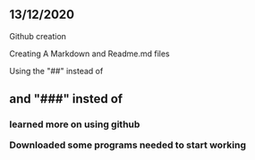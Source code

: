 ## **13/12/2020**

Github creation 

Creating A Markdown and Readme.md files

Using the "##" instead of <h2> and "###" insted of <h3>



learned more on using github

Downloaded some programs needed to start working
